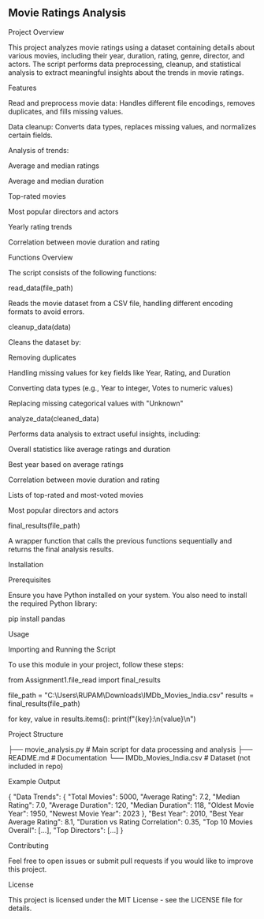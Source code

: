 ## Movie Ratings Analysis

Project Overview

This project analyzes movie ratings using a dataset containing details about various movies, including their year, duration, rating, genre, director, and actors. The script performs data preprocessing, cleanup, and statistical analysis to extract meaningful insights about the trends in movie ratings.

Features

Read and preprocess movie data: Handles different file encodings, removes duplicates, and fills missing values.

Data cleanup: Converts data types, replaces missing values, and normalizes certain fields.

Analysis of trends:

Average and median ratings

Average and median duration

Top-rated movies

Most popular directors and actors

Yearly rating trends

Correlation between movie duration and rating

Functions Overview

The script consists of the following functions:

read_data(file_path)

Reads the movie dataset from a CSV file, handling different encoding formats to avoid errors.

cleanup_data(data)

Cleans the dataset by:

Removing duplicates

Handling missing values for key fields like Year, Rating, and Duration

Converting data types (e.g., Year to integer, Votes to numeric values)

Replacing missing categorical values with "Unknown"

analyze_data(cleaned_data)

Performs data analysis to extract useful insights, including:

Overall statistics like average ratings and duration

Best year based on average ratings

Correlation between movie duration and rating

Lists of top-rated and most-voted movies

Most popular directors and actors

final_results(file_path)

A wrapper function that calls the previous functions sequentially and returns the final analysis results.

Installation

Prerequisites

Ensure you have Python installed on your system. You also need to install the required Python library:

pip install pandas

Usage

Importing and Running the Script

To use this module in your project, follow these steps:

from Assignment1.file_read import final_results

file_path = "C:\\Users\\RUPAM\\Downloads\\IMDb_Movies_India.csv"
results = final_results(file_path)

for key, value in results.items():
    print(f"{key}:\n{value}\n")

Project Structure

├── movie_analysis.py  # Main script for data processing and analysis
├── README.md          # Documentation
└── IMDb_Movies_India.csv  # Dataset (not included in repo)

Example Output

{
  "Data Trends": {
    "Total Movies": 5000,
    "Average Rating": 7.2,
    "Median Rating": 7.0,
    "Average Duration": 120,
    "Median Duration": 118,
    "Oldest Movie Year": 1950,
    "Newest Movie Year": 2023
  },
  "Best Year": 2010,
  "Best Year Average Rating": 8.1,
  "Duration vs Rating Correlation": 0.35,
  "Top 10 Movies Overall": [...],
  "Top Directors": [...]
}

Contributing

Feel free to open issues or submit pull requests if you would like to improve this project.

License

This project is licensed under the MIT License - see the LICENSE file for details.

